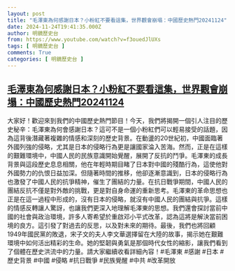 ```yaml
---
layout: post
title: "毛澤東為何感謝日本？小粉紅不要看這集，世界觀會崩塌：中國歷史熱門20241124"
date: 2024-11-24T19:41:35.000Z
author: 明鏡歷史台
from: https://www.youtube.com/watch?v=f3ouedJlUXs
tags: [ 明鏡歷史台 ]
comments: True
categories: [ 明鏡歷史台 ]
---
```

<!--1732477295000-->
[毛澤東為何感謝日本？小粉紅不要看這集，世界觀會崩塌：中國歷史熱門20241124](https://www.youtube.com/watch?v=f3ouedJlUXs)
------

<div>
大家好！歡迎來到我們的中國歷史熱門節目！今天，我們將揭開一個引人注目的歷史秘辛：毛澤東為何會感謝日本？這可不是一個小粉紅們可以輕易接受的話題，因為這背後潛藏著複雜的情感和深刻的歷史背景。在動盪的20世紀初，中國面臨著外國列強的侵略，尤其是日本的侵略行為更是讓國家淪入苦海。然而，正是在這樣的艱難環境中，中國人民的民族意識開始覺醒，展開了反抗的鬥爭。毛澤東的成長背景與這段歷史息息相關，他在年輕時期目睹了日本對中國的殘酷行為，這使他對外國勢力的仇恨日益加深。但隨著時間的推移，他卻逐漸意識到，日本的侵略行為也激發了中國人民的抗爭精神，催生了團結的力量。在抗日戰爭期間，中國人民的團結反抗不僅是對外敵的挑戰，更是對自身命運的重新思考。毛澤東的革命思想也正是在這一過程中形成的，沒有日本的侵略，就沒有中國人民的團結與抗爭。這樣的情感反轉讓人驚訝，也讓我們更深入地理解毛澤東的思想。我們還會探討當前中國的社會與政治環境，許多人寄希望於重啟邓小平式改革，認為這將是解決當前困境的良方。這引發了對過去的反思，以及對未來的期待。最後，我們也將回顧1949年國民黨的敗退，宋子文的夫人李文華選擇留在大陸的故事，揭示她在艱難環境中如何活出精彩的生命。她的堅韌與勇氣是那個時代女性的縮影，讓我們看到了個體在歷史洪流中的力量。請大家繼續收看詳細內容！#毛澤東 #感謝 #日本 #歷史背景 #中國 #侵略 #抗日戰爭 #民族覺醒 #中共 #改革開放
</div>
